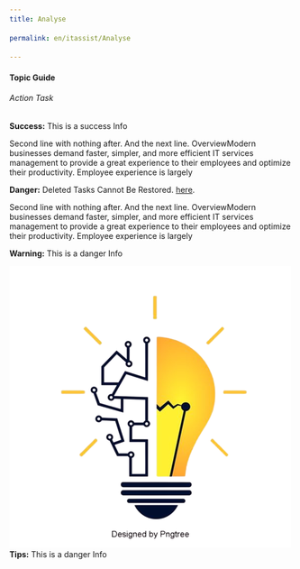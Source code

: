 ```yaml
---
title: Analyse

permalink: en/itassist/Analyse

---
```

#### Topic Guide
###### Action Task


<success> **Success:**  This is a success Info </success>


Second line with nothing after.
And the next line. OverviewModern businesses demand faster, simpler, and more efficient IT services management to provide a great experience to their employees and optimize their productivity. Employee experience is largely 

<danger> **Danger:**  Deleted Tasks Cannot Be Restored. [here](https://duckduckgo.com). </danger>

Second line with nothing after.
And the next line. OverviewModern businesses demand faster, simpler, and more efficient IT services management to provide a great experience to their employees and optimize their productivity. Employee experience is largely 


<warning> **Warning:** This is a danger Info </warning>



<warning> ![sample](images/en/itassist/bulb.png) **Tips:** This is a danger Info </warning>
